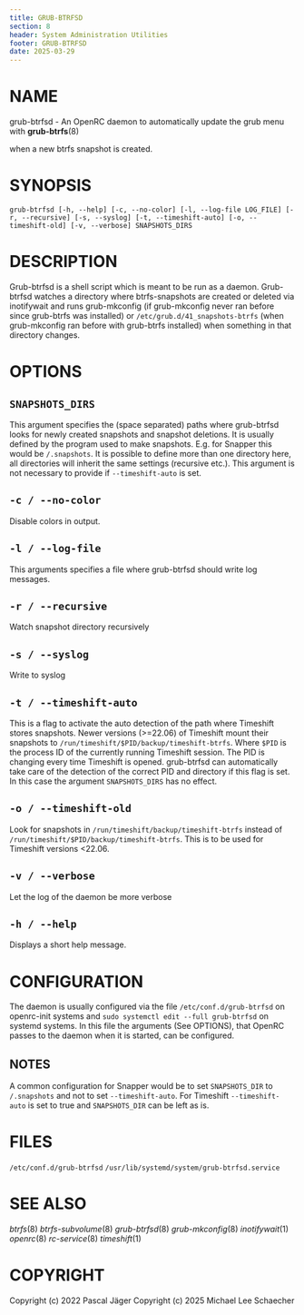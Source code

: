 ```yaml
---
title: GRUB-BTRFSD
section: 8
header: System Administration Utilities
footer: GRUB-BTRFSD
date: 2025-03-29
---
```


# NAME

grub-btrfsd - An OpenRC daemon to automatically update the grub menu
with **grub-btrfs**(8)

when a new btrfs snapshot is created.

# SYNOPSIS

`grub-btrfsd [-h, --help] [-c, --no-color] [-l, --log-file LOG_FILE] [-r, --recursive] [-s, --syslog] [-t, --timeshift-auto] [-o, --timeshift-old] [-v, --verbose] SNAPSHOTS_DIRS`

# DESCRIPTION

Grub-btrfsd is a shell script which is meant to be run as a daemon. Grub-btrfsd watches a directory where btrfs-snapshots are created or deleted via inotifywait and runs grub-mkconfig (if grub-mkconfig never ran before since grub-btrfs was installed) or `/etc/grub.d/41_snapshots-btrfs` (when grub-mkconfig ran before with grub-btrfs installed) when something in that directory changes.

# OPTIONS

## `SNAPSHOTS_DIRS`

This argument specifies the (space separated) paths where grub-btrfsd looks for newly created snapshots and snapshot deletions. It is usually defined by the program used to make snapshots. E.g. for Snapper this would be `/.snapshots`. It is possible to define more than one directory here, all directories will inherit the same settings (recursive etc.). This argument is not necessary to provide if `--timeshift-auto` is set.

## `-c / --no-color`

Disable colors in output.

## `-l / --log-file`

This arguments specifies a file where grub-btrfsd should write log messages.

## `-r / --recursive`

Watch snapshot directory recursively

## `-s / --syslog`

Write to syslog

## `-t / --timeshift-auto`

This is a flag to activate the auto detection of the path where Timeshift stores snapshots. Newer versions (\>=22.06) of Timeshift mount
their snapshots to `/run/timeshift/$PID/backup/timeshift-btrfs`. Where `$PID` is the process ID of the currently running Timeshift session. The PID is changing every time Timeshift is opened. grub-btrfsd can automatically take care of the detection of the correct PID and directory if this flag is set. In this case the argument `SNAPSHOTS_DIRS` has no effect.

## `-o / --timeshift-old`

Look for snapshots in `/run/timeshift/backup/timeshift-btrfs` instead of `/run/timeshift/$PID/backup/timeshift-btrfs`. This is to be used for Timeshift versions \<22.06.

## `-v / --verbose`

Let the log of the daemon be more verbose

## `-h / --help`

Displays a short help message.

# CONFIGURATION

The daemon is usually configured via the file `/etc/conf.d/grub-btrfsd` on openrc-init systems and `sudo systemctl edit --full grub-btrfsd` on systemd systems. In this file the arguments (See OPTIONS), that OpenRC passes to the daemon when it is started, can be configured.

## NOTES

A common configuration for Snapper would be to set `SNAPSHOTS_DIR` to `/.snapshots` and not to set `--timeshift-auto`. For Timeshift `--timeshift-auto` is set to true and `SNAPSHOTS_DIR` can be left as is.

# FILES

`/etc/conf.d/grub-btrfsd` `/usr/lib/systemd/system/grub-btrfsd.service`

# SEE ALSO

*btrfs*(8) *btrfs-subvolume*(8) *grub-btrfsd*(8) *grub-mkconfig*(8)
*inotifywait*(1) *openrc*(8) *rc-service*(8) *timeshift*(1)

# COPYRIGHT

Copyright (c) 2022 Pascal Jäger
Copyright (c) 2025 Michael Lee Schaecher
